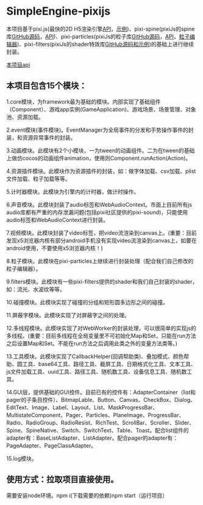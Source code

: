 # SimpleEngine-pixijs
本项目基于pixi.js(最快的2D H5渲染引擎[API](http://pixijs.download/release/docs/PIXI.Application.html)，[示例](https://pixijs.io/examples/#/demos-basic/container.js))、pixi-spine(pixiJs的spine库[GitHub源码](https://github.com/pixijs/spine)，[API](https://github.com/pixijs/spine/blob/master/examples/index.md))、pixi-particles(pixiJs的粒子库[GitHub源码](https://github.com/pixijs/pixi-particles)，[API](https://pixijs.io/pixi-particles/docs/)，[粒子编辑器](http://106.12.215.217:17000/tools/particleeditor))、pixi-filters(pixiJs的shader特效库[GitHub源码和示例](https://github.com/pixijs/filters))的基础上进行继续封装。



[本项目api](https://www.yuque.com/aah1tv/zbbv26)


## 本项目包含15个模块：

  1.core模块，为framework最为基础的模块。内部实现了基础组件（Component）、游戏app实例(GameApplication)、游戏场景、场景管理、对象池、资源加载。

  2.event模块(事件模块)。EventManager为全局事件的分发和手势操作事件的封装，和资源异常事件的封装。

  3.动画模块。此模块有2个小模块，一为tween的动画组件。二为在tween的基础上做仿cocos的动画组件animation，使用则Component.runAction(Action)。

  4.资源插件模块。此模块作为资源插件的封装，如：做字体加载、csv加载、plist文件加载、粒子加载等等。

  5.计时器模块。此模块为引擎内的计时器，做计时操作。

  6.声音模块。此模块封装了audio标签和WebAudioContext。市面上目前所有js audio库都有严重的内存泄漏问题(包括pixi社区提供的pixi-sound)，只能使用audio标签和WebAudioContext进行封装。

  7.视频模块。此模块封装了video标签，把video流渲染到canvas上。(重要：目前发现x5浏览器内核有部分android手机没有实现video流渲染到canvas上，如要在android使用，不要使用x5浏览器内核！)

  8.粒子模块。此模块在pixi-particles上继续进行封装处理（配合我们自己修改的粒子编辑器）。

  9.filters模块。此模块有一些pixi-filters提供的shader和我们自己封装的shader，如：流光、水波纹等等。

  10.碰撞模块。此模块实现了碰撞的分组和矩形圆多边形之间的碰撞。

  11.屏蔽字模块。此模块实现了对屏蔽字之间的处理。

  12.多线程模块。此模块实现了对WebWorker的封装处理，可以很简单的实现js的多线程。(重要：目前多线程在全局变量里不可初始化Map和Set，只能在run方法之后设置Map和Set。不能在run方法之后调用此类之外的变量方法类等。)

  13.工具模块。此模块实现了CallbackHelper(回调帮助类)、叠加模式、颜色帮助、圆工具、base64工具、路径工具、截屏工具、日期格式化工具、文本工具、js文件加载工具、uuid工具、路径工具、随机数工具、设备信息工具、随机数工具。

  14.GUI层，提供基础的GUI控件。目前已有的控件有：AdapterContainer（list和pager的子条目控件）、BitmapLable、Button、Canvas、CheckBox、Dialog、EditText、Image、Label、Layout、List、MaskProgressBar、MultistateComponent、Pager、Particles、PlaneImage、ProgressBar、Radio、RadioGroup、RadioResist、RichTest、ScrollBar、Scroller、Slider、Spine、SpineNative、Switch、SwitchText、Table、Toast。配合list组件的adapter有：BaseListAdapter、ListAdapter。配合pager的adapter有：PageAdapter、PageClassAdapter。

  15.log模块。


## 使用方式：拉取项目直接使用。

  需要安装node环境。npm i(下载需要的依赖)npm start（运行项目）